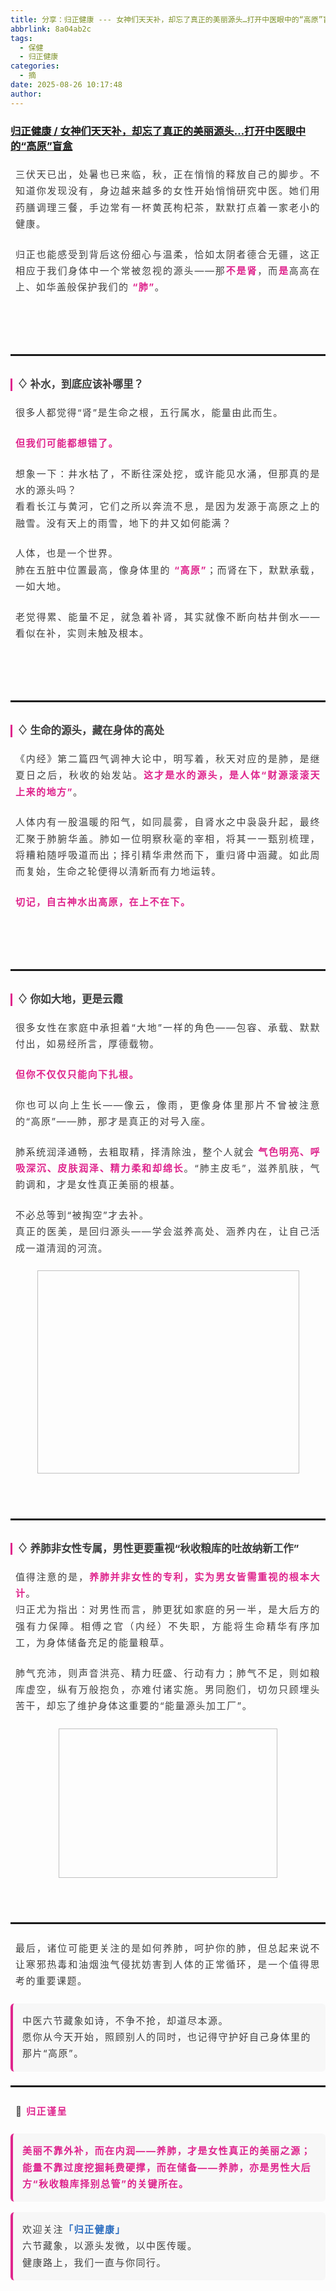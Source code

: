 ```yaml
---
title: 分享：归正健康 --- 女神们天天补，却忘了真正的美丽源头…打开中医眼中的“高原”盲盒
abbrlink: 8a04ab2c
tags:
  - 保健
  - 归正健康
categories:
  - 摘
date: 2025-08-26 10:17:48
author:
---
```


###  [归正健康 / 女神们天天补，却忘了真正的美丽源头…打开中医眼中的“高原”盲盒](https://mp.weixin.qq.com/s/fFYHmZkD0K01hez3RoZjDg "跳转至原文")

<!-- more -->

<div class="rich_media_content ">
                    <p style="box-sizing: border-box;border-width: 0px;border-style: solid;border-color: rgb(229, 229, 229);margin: 1.5em 8px;text-align: justify;line-height: 1.75;font-family: -apple-system-font, BlinkMacSystemFont, &quot;Helvetica Neue&quot;, &quot;PingFang SC&quot;, &quot;Hiragino Sans GB&quot;, &quot;Microsoft YaHei UI&quot;, &quot;Microsoft YaHei&quot;, Arial, sans-serif;font-size: 15px;letter-spacing: 0.1em;color: rgb(63, 63, 63);"><span leaf="">三伏天已出，处暑也已来临，秋，正在悄悄的释放自己的脚步。不知道你发现没有，身边越来越多的女性开始悄悄研究中医。她们用药膳调理三餐，手边常有一杯黄芪枸杞茶，默默打点着一家老小的健康。</span></p><p style="box-sizing: border-box;border-width: 0px;border-style: solid;border-color: rgb(229, 229, 229);margin: 1.5em 8px;text-align: justify;line-height: 1.75;font-size: 15px;letter-spacing: 0.1em;color: rgb(63, 63, 63);"><span leaf="">归正也能感受到背后这份细心与温柔，恰如太阴者德合无疆，这正相应于我们身体中一个常被忽视的源头——那</span><strong style="box-sizing: border-box;border-width: 0px;border-style: solid;border-color: rgb(229, 229, 229);font-weight: bold;text-align: left;line-height: 1.75;font-family: -apple-system-font, BlinkMacSystemFont, &quot;Helvetica Neue&quot;, &quot;PingFang SC&quot;, &quot;Hiragino Sans GB&quot;, &quot;Microsoft YaHei UI&quot;, &quot;Microsoft YaHei&quot;, Arial, sans-serif;font-size: inherit;color: rgb(223, 37, 141);"><span leaf="">不是肾</span></strong><span leaf="">，而</span><strong style="box-sizing: border-box;border-width: 0px;border-style: solid;border-color: rgb(229, 229, 229);font-weight: bold;text-align: left;line-height: 1.75;font-family: -apple-system-font, BlinkMacSystemFont, &quot;Helvetica Neue&quot;, &quot;PingFang SC&quot;, &quot;Hiragino Sans GB&quot;, &quot;Microsoft YaHei UI&quot;, &quot;Microsoft YaHei&quot;, Arial, sans-serif;font-size: inherit;color: rgb(223, 37, 141);"><span leaf="">是</span></strong><span leaf="">高高在上、如华盖般保护我们的&nbsp;</span><strong style="box-sizing: border-box;border-width: 0px;border-style: solid;border-color: rgb(229, 229, 229);font-weight: bold;text-align: left;line-height: 1.75;font-family: -apple-system-font, BlinkMacSystemFont, &quot;Helvetica Neue&quot;, &quot;PingFang SC&quot;, &quot;Hiragino Sans GB&quot;, &quot;Microsoft YaHei UI&quot;, &quot;Microsoft YaHei&quot;, Arial, sans-serif;font-size: inherit;color: rgb(223, 37, 141);"><span leaf="">“肺”</span></strong><span leaf="">。</span></p><section style="text-align: center;" nodeleaf=""><img data-src="https://mmbiz.qpic.cn/mmbiz_jpg/76A1pBRVvvicg2KicRrF4LCYkXbpF9icLoTKEHrsN4wnkG94rxVW4D2NIoEnFhlDlHScdPSj9JEo3AT23dvCMfIcg/640?wx_fmt=jpeg" class="rich_pages wxw-img" data-ratio="0.63515625" data-s="300,640" data-type="png" data-w="1280" style="width:100%;" type="block" data-croporisrc="https://mmbiz.qpic.cn/mmbiz_png/76A1pBRVvvicg2KicRrF4LCYkXbpF9icLoTM1aaI93icYn70132hS2NWEaQOrezqeEhNEdedOGQsYntUkeGstfhpZw/0?wx_fmt=png&amp;from=appmsg" data-cropx2="1575.7785467128026" data-cropy2="1000.2768166089967" data-backw="575" data-backh="365" data-imgfileid="100000191"  /></section><p style="box-sizing: border-box;border-width: 0px;border-style: solid;border-color: rgb(229, 229, 229);margin: 1.5em 8px;text-align: justify;line-height: 1.75;font-size: 15px;letter-spacing: 0.1em;color: rgb(63, 63, 63);"><span leaf=""><br  /></span></p><hr style="box-sizing: border-box;border-width: 2px 0px 0px;border-style: solid;border-color: rgba(0, 0, 0, 0.1);height: 0.4em;color: inherit;margin: 1.5em 0px;text-align: left;line-height: 1.75;font-family: -apple-system-font, BlinkMacSystemFont, &quot;Helvetica Neue&quot;, &quot;PingFang SC&quot;, &quot;Hiragino Sans GB&quot;, &quot;Microsoft YaHei UI&quot;, &quot;Microsoft YaHei&quot;, Arial, sans-serif;font-size: 15px;transform-origin: 0px 0px;transform: scale(1, 0.5);"  /><h3 style="box-sizing: border-box;border-width: 0px 0px 0px 3px;border-style: solid;border-color: rgb(229, 229, 229) rgb(229, 229, 229) rgb(229, 229, 229) rgb(223, 37, 141);font-size: 16.5px;font-weight: bold;margin: 2em 8px 0.75em 0px;text-align: left;line-height: 1.2;font-family: -apple-system-font, BlinkMacSystemFont, &quot;Helvetica Neue&quot;, &quot;PingFang SC&quot;, &quot;Hiragino Sans GB&quot;, &quot;Microsoft YaHei UI&quot;, &quot;Microsoft YaHei&quot;, Arial, sans-serif;padding-left: 8px;color: rgb(63, 63, 63);"><span leaf="">♢ 补水，到底应该补哪里？</span></h3><p style="box-sizing: border-box;border-width: 0px;border-style: solid;border-color: rgb(229, 229, 229);margin: 1.5em 8px;text-align: justify;line-height: 1.75;font-family: -apple-system-font, BlinkMacSystemFont, &quot;Helvetica Neue&quot;, &quot;PingFang SC&quot;, &quot;Hiragino Sans GB&quot;, &quot;Microsoft YaHei UI&quot;, &quot;Microsoft YaHei&quot;, Arial, sans-serif;font-size: 15px;letter-spacing: 0.1em;color: rgb(63, 63, 63);"><span leaf="">很多人都觉得“肾”是生命之根，五行属水，能量由此而生。</span></p><p style="box-sizing: border-box;border-width: 0px;border-style: solid;border-color: rgb(229, 229, 229);margin: 1.5em 8px;text-align: justify;line-height: 1.75;font-family: -apple-system-font, BlinkMacSystemFont, &quot;Helvetica Neue&quot;, &quot;PingFang SC&quot;, &quot;Hiragino Sans GB&quot;, &quot;Microsoft YaHei UI&quot;, &quot;Microsoft YaHei&quot;, Arial, sans-serif;font-size: 15px;letter-spacing: 0.1em;color: rgb(63, 63, 63);"><strong style="box-sizing: border-box;border-width: 0px;border-style: solid;border-color: rgb(229, 229, 229);font-weight: bold;text-align: left;line-height: 1.75;font-family: -apple-system-font, BlinkMacSystemFont, &quot;Helvetica Neue&quot;, &quot;PingFang SC&quot;, &quot;Hiragino Sans GB&quot;, &quot;Microsoft YaHei UI&quot;, &quot;Microsoft YaHei&quot;, Arial, sans-serif;font-size: inherit;color: rgb(223, 37, 141);"><span leaf="">但我们可能都想错了。</span></strong></p><p style="box-sizing: border-box;border-width: 0px;border-style: solid;border-color: rgb(229, 229, 229);margin: 1.5em 8px;text-align: justify;line-height: 1.75;font-family: -apple-system-font, BlinkMacSystemFont, &quot;Helvetica Neue&quot;, &quot;PingFang SC&quot;, &quot;Hiragino Sans GB&quot;, &quot;Microsoft YaHei UI&quot;, &quot;Microsoft YaHei&quot;, Arial, sans-serif;font-size: 15px;letter-spacing: 0.1em;color: rgb(63, 63, 63);"><span leaf="">想象一下：井水枯了，不断往深处挖，或许能见水涌，但那真的是水的源头吗？</span><span leaf=""><br  /></span><span leaf="">看看长江与黄河，它们之所以奔流不息，是因为发源于高原之上的融雪。没有天上的雨雪，地下的井又如何能满？</span></p><p style="box-sizing: border-box;border-width: 0px;border-style: solid;border-color: rgb(229, 229, 229);margin: 1.5em 8px;text-align: justify;line-height: 1.75;font-family: -apple-system-font, BlinkMacSystemFont, &quot;Helvetica Neue&quot;, &quot;PingFang SC&quot;, &quot;Hiragino Sans GB&quot;, &quot;Microsoft YaHei UI&quot;, &quot;Microsoft YaHei&quot;, Arial, sans-serif;font-size: 15px;letter-spacing: 0.1em;color: rgb(63, 63, 63);"><span leaf="">人体，也是一个世界。</span><span leaf=""><br  /></span><span leaf="">肺在五脏中位置最高，像身体里的&nbsp;</span><strong style="box-sizing: border-box;border-width: 0px;border-style: solid;border-color: rgb(229, 229, 229);font-weight: bold;text-align: left;line-height: 1.75;font-family: -apple-system-font, BlinkMacSystemFont, &quot;Helvetica Neue&quot;, &quot;PingFang SC&quot;, &quot;Hiragino Sans GB&quot;, &quot;Microsoft YaHei UI&quot;, &quot;Microsoft YaHei&quot;, Arial, sans-serif;font-size: inherit;color: rgb(223, 37, 141);"><span leaf="">“高原”</span></strong><span leaf="">；而肾在下，默默承载，一如大地。</span></p><p style="box-sizing: border-box;border-width: 0px;border-style: solid;border-color: rgb(229, 229, 229);margin: 1.5em 8px;text-align: justify;line-height: 1.75;font-family: -apple-system-font, BlinkMacSystemFont, &quot;Helvetica Neue&quot;, &quot;PingFang SC&quot;, &quot;Hiragino Sans GB&quot;, &quot;Microsoft YaHei UI&quot;, &quot;Microsoft YaHei&quot;, Arial, sans-serif;font-size: 15px;letter-spacing: 0.1em;color: rgb(63, 63, 63);"><span leaf="">老觉得累、能量不足，就急着补肾，其实就像不断向枯井倒水——看似在补，实则未触及根本。</span></p><section style="text-align: center;" nodeleaf=""><img data-src="https://mmbiz.qpic.cn/mmbiz_jpg/76A1pBRVvvicg2KicRrF4LCYkXbpF9icLoTaRz92r4c6vxpJ2KclVHGpbvAXibh6Uy2bH1CJMHFjTo8vwiaPeHttHfw/640?wx_fmt=jpeg" class="rich_pages wxw-img" data-ratio="0.53125" data-s="300,640" data-type="png" data-w="1280" style="width:100%;" type="block" data-croporisrc="https://mmbiz.qpic.cn/mmbiz_png/76A1pBRVvvicg2KicRrF4LCYkXbpF9icLoTQib1oRg2OSz4c8OibAvX9zGO6Kcv6wMu5H9FDKAozjHvIQuS88SMMKtQ/0?wx_fmt=png&amp;from=appmsg" data-cropx2="1536" data-cropy2="815.833910034602" data-backw="578" data-backh="307" data-imgfileid="100000189"  /></section><p style="box-sizing: border-box;border-width: 0px;border-style: solid;border-color: rgb(229, 229, 229);margin: 1.5em 8px;text-align: justify;line-height: 1.75;font-family: -apple-system-font, BlinkMacSystemFont, &quot;Helvetica Neue&quot;, &quot;PingFang SC&quot;, &quot;Hiragino Sans GB&quot;, &quot;Microsoft YaHei UI&quot;, &quot;Microsoft YaHei&quot;, Arial, sans-serif;font-size: 15px;letter-spacing: 0.1em;color: rgb(63, 63, 63);"><span leaf=""><br  /></span></p><hr style="box-sizing: border-box;border-width: 2px 0px 0px;border-style: solid;border-color: rgba(0, 0, 0, 0.1);height: 0.4em;color: inherit;margin: 1.5em 0px;text-align: left;line-height: 1.75;font-family: -apple-system-font, BlinkMacSystemFont, &quot;Helvetica Neue&quot;, &quot;PingFang SC&quot;, &quot;Hiragino Sans GB&quot;, &quot;Microsoft YaHei UI&quot;, &quot;Microsoft YaHei&quot;, Arial, sans-serif;font-size: 15px;transform-origin: 0px 0px;transform: scale(1, 0.5);"  /><h3 style="box-sizing: border-box;border-width: 0px 0px 0px 3px;border-style: solid;border-color: rgb(229, 229, 229) rgb(229, 229, 229) rgb(229, 229, 229) rgb(223, 37, 141);font-size: 16.5px;font-weight: bold;margin: 2em 8px 0.75em 0px;text-align: left;line-height: 1.2;font-family: -apple-system-font, BlinkMacSystemFont, &quot;Helvetica Neue&quot;, &quot;PingFang SC&quot;, &quot;Hiragino Sans GB&quot;, &quot;Microsoft YaHei UI&quot;, &quot;Microsoft YaHei&quot;, Arial, sans-serif;padding-left: 8px;color: rgb(63, 63, 63);"><span leaf="">♢ 生命的源头，藏在身体的高处</span></h3><p style="box-sizing: border-box;border-width: 0px;border-style: solid;border-color: rgb(229, 229, 229);margin: 1.5em 8px;text-align: justify;line-height: 1.75;font-family: -apple-system-font, BlinkMacSystemFont, &quot;Helvetica Neue&quot;, &quot;PingFang SC&quot;, &quot;Hiragino Sans GB&quot;, &quot;Microsoft YaHei UI&quot;, &quot;Microsoft YaHei&quot;, Arial, sans-serif;font-size: 15px;letter-spacing: 0.1em;color: rgb(63, 63, 63);"><span leaf="">《内经》第二篇四气调神大论中，明写着，秋天对应的是肺，是继夏日之后，秋收的始发站。</span><strong style="box-sizing: border-box;border-width: 0px;border-style: solid;border-color: rgb(229, 229, 229);font-weight: bold;text-align: left;line-height: 1.75;font-family: -apple-system-font, BlinkMacSystemFont, &quot;Helvetica Neue&quot;, &quot;PingFang SC&quot;, &quot;Hiragino Sans GB&quot;, &quot;Microsoft YaHei UI&quot;, &quot;Microsoft YaHei&quot;, Arial, sans-serif;font-size: inherit;color: rgb(223, 37, 141);"><span leaf="">这才是水的源头，是人体“财源滚滚天上来的地方”</span></strong><span leaf="">。</span></p><p style="box-sizing: border-box;border-width: 0px;border-style: solid;border-color: rgb(229, 229, 229);margin: 1.5em 8px;text-align: justify;line-height: 1.75;font-family: -apple-system-font, BlinkMacSystemFont, &quot;Helvetica Neue&quot;, &quot;PingFang SC&quot;, &quot;Hiragino Sans GB&quot;, &quot;Microsoft YaHei UI&quot;, &quot;Microsoft YaHei&quot;, Arial, sans-serif;font-size: 15px;letter-spacing: 0.1em;color: rgb(63, 63, 63);"><span leaf="">人体内有一股温暖的阳气，如同晨雾，自肾水之中袅袅升起，最终汇聚于肺腑华盖。肺如一位明察秋毫的宰相，将其一一甄别梳理，将糟粕随呼吸道而出；择引精华肃然而下，重归肾中涵藏。如此周而复始，生命之轮便得以清新而有力地运转。</span></p><p style="box-sizing: border-box;border-width: 0px;border-style: solid;border-color: rgb(229, 229, 229);margin: 1.5em 8px;text-align: justify;line-height: 1.75;font-family: -apple-system-font, BlinkMacSystemFont, &quot;Helvetica Neue&quot;, &quot;PingFang SC&quot;, &quot;Hiragino Sans GB&quot;, &quot;Microsoft YaHei UI&quot;, &quot;Microsoft YaHei&quot;, Arial, sans-serif;font-size: 15px;letter-spacing: 0.1em;color: rgb(63, 63, 63);"><strong style="box-sizing: border-box;border-width: 0px;border-style: solid;border-color: rgb(229, 229, 229);font-weight: bold;text-align: left;line-height: 1.75;font-family: -apple-system-font, BlinkMacSystemFont, &quot;Helvetica Neue&quot;, &quot;PingFang SC&quot;, &quot;Hiragino Sans GB&quot;, &quot;Microsoft YaHei UI&quot;, &quot;Microsoft YaHei&quot;, Arial, sans-serif;font-size: inherit;color: rgb(223, 37, 141);"><span leaf="">切记，自古神水出高原，在上不在下。</span></strong></p><section style="text-align: center;" nodeleaf=""><img data-src="https://mmbiz.qpic.cn/mmbiz_jpg/76A1pBRVvvicg2KicRrF4LCYkXbpF9icLoTPSw3DHauZ5KgvTicGsNPZShGcIq9a5icUYOfG8OsShqfHUTO9ibWyFEJA/640?wx_fmt=jpeg" class="rich_pages wxw-img" data-ratio="0.53515625" data-s="300,640" data-type="png" data-w="1280" style="width:100%;" type="block" data-croporisrc="https://mmbiz.qpic.cn/mmbiz_png/76A1pBRVvvicg2KicRrF4LCYkXbpF9icLoT5Gtria076tDIlmfqeNgKUzA2tE9I9kEiaQ4DRw3BWqOtZSkW7M1SFTgw/0?wx_fmt=png&amp;from=appmsg" data-cropx2="1533.3425605536331" data-cropy2="821.1487889273355" data-backw="577" data-backh="309" data-imgfileid="100000193"  /></section><p style="box-sizing: border-box;border-width: 0px;border-style: solid;border-color: rgb(229, 229, 229);margin: 1.5em 8px;text-align: justify;line-height: 1.75;font-family: -apple-system-font, BlinkMacSystemFont, &quot;Helvetica Neue&quot;, &quot;PingFang SC&quot;, &quot;Hiragino Sans GB&quot;, &quot;Microsoft YaHei UI&quot;, &quot;Microsoft YaHei&quot;, Arial, sans-serif;font-size: 15px;letter-spacing: 0.1em;color: rgb(63, 63, 63);"><strong style="box-sizing: border-box;border-width: 0px;border-style: solid;border-color: rgb(229, 229, 229);font-weight: bold;text-align: left;line-height: 1.75;font-family: -apple-system-font, BlinkMacSystemFont, &quot;Helvetica Neue&quot;, &quot;PingFang SC&quot;, &quot;Hiragino Sans GB&quot;, &quot;Microsoft YaHei UI&quot;, &quot;Microsoft YaHei&quot;, Arial, sans-serif;font-size: inherit;color: rgb(223, 37, 141);"><span leaf=""><br  /></span></strong></p><hr style="box-sizing: border-box;border-width: 2px 0px 0px;border-style: solid;border-color: rgba(0, 0, 0, 0.1);height: 0.4em;color: inherit;margin: 1.5em 0px;text-align: left;line-height: 1.75;font-family: -apple-system-font, BlinkMacSystemFont, &quot;Helvetica Neue&quot;, &quot;PingFang SC&quot;, &quot;Hiragino Sans GB&quot;, &quot;Microsoft YaHei UI&quot;, &quot;Microsoft YaHei&quot;, Arial, sans-serif;font-size: 15px;transform-origin: 0px 0px;transform: scale(1, 0.5);"  /><h3 style="box-sizing: border-box;border-width: 0px 0px 0px 3px;border-style: solid;border-color: rgb(229, 229, 229) rgb(229, 229, 229) rgb(229, 229, 229) rgb(223, 37, 141);font-size: 16.5px;font-weight: bold;margin: 2em 8px 0.75em 0px;text-align: left;line-height: 1.2;font-family: -apple-system-font, BlinkMacSystemFont, &quot;Helvetica Neue&quot;, &quot;PingFang SC&quot;, &quot;Hiragino Sans GB&quot;, &quot;Microsoft YaHei UI&quot;, &quot;Microsoft YaHei&quot;, Arial, sans-serif;padding-left: 8px;color: rgb(63, 63, 63);"><span leaf="">♢ 你如大地，更是云霞</span></h3><p style="box-sizing: border-box;border-width: 0px;border-style: solid;border-color: rgb(229, 229, 229);margin: 1.5em 8px;text-align: justify;line-height: 1.75;font-family: -apple-system-font, BlinkMacSystemFont, &quot;Helvetica Neue&quot;, &quot;PingFang SC&quot;, &quot;Hiragino Sans GB&quot;, &quot;Microsoft YaHei UI&quot;, &quot;Microsoft YaHei&quot;, Arial, sans-serif;font-size: 15px;letter-spacing: 0.1em;color: rgb(63, 63, 63);"><span leaf="">很多女性在家庭中承担着“大地”一样的角色——包容、承载、默默付出，如易经所言，厚德载物。</span></p><p style="box-sizing: border-box;border-width: 0px;border-style: solid;border-color: rgb(229, 229, 229);margin: 1.5em 8px;text-align: justify;line-height: 1.75;font-family: -apple-system-font, BlinkMacSystemFont, &quot;Helvetica Neue&quot;, &quot;PingFang SC&quot;, &quot;Hiragino Sans GB&quot;, &quot;Microsoft YaHei UI&quot;, &quot;Microsoft YaHei&quot;, Arial, sans-serif;font-size: 15px;letter-spacing: 0.1em;color: rgb(63, 63, 63);"><strong style="box-sizing: border-box;border-width: 0px;border-style: solid;border-color: rgb(229, 229, 229);font-weight: bold;text-align: left;line-height: 1.75;font-family: -apple-system-font, BlinkMacSystemFont, &quot;Helvetica Neue&quot;, &quot;PingFang SC&quot;, &quot;Hiragino Sans GB&quot;, &quot;Microsoft YaHei UI&quot;, &quot;Microsoft YaHei&quot;, Arial, sans-serif;font-size: inherit;color: rgb(223, 37, 141);"><span leaf="">但你不仅仅只能向下扎根。</span></strong></p><p style="box-sizing: border-box;border-width: 0px;border-style: solid;border-color: rgb(229, 229, 229);margin: 1.5em 8px;text-align: justify;line-height: 1.75;font-family: -apple-system-font, BlinkMacSystemFont, &quot;Helvetica Neue&quot;, &quot;PingFang SC&quot;, &quot;Hiragino Sans GB&quot;, &quot;Microsoft YaHei UI&quot;, &quot;Microsoft YaHei&quot;, Arial, sans-serif;font-size: 15px;letter-spacing: 0.1em;color: rgb(63, 63, 63);"><span leaf="">你也可以向上生长——像云，像雨，更像身体里那片不曾被注意的“高原”——肺，那才是真正的对号入座。</span></p><p style="box-sizing: border-box;border-width: 0px;border-style: solid;border-color: rgb(229, 229, 229);margin: 1.5em 8px;text-align: justify;line-height: 1.75;font-family: -apple-system-font, BlinkMacSystemFont, &quot;Helvetica Neue&quot;, &quot;PingFang SC&quot;, &quot;Hiragino Sans GB&quot;, &quot;Microsoft YaHei UI&quot;, &quot;Microsoft YaHei&quot;, Arial, sans-serif;font-size: 15px;letter-spacing: 0.1em;color: rgb(63, 63, 63);"><span leaf="">肺系统润泽通畅，去粗取精，择清除浊，整个人就会&nbsp;</span><strong style="box-sizing: border-box;border-width: 0px;border-style: solid;border-color: rgb(229, 229, 229);font-weight: bold;text-align: left;line-height: 1.75;font-family: -apple-system-font, BlinkMacSystemFont, &quot;Helvetica Neue&quot;, &quot;PingFang SC&quot;, &quot;Hiragino Sans GB&quot;, &quot;Microsoft YaHei UI&quot;, &quot;Microsoft YaHei&quot;, Arial, sans-serif;font-size: inherit;color: rgb(223, 37, 141);"><span leaf="">气色明亮、呼吸深沉、皮肤润泽、精力柔和却绵长</span></strong><span leaf="">。“肺主皮毛”，滋养肌肤，气韵调和，才是女性真正美丽的根基。</span></p><p style="box-sizing: border-box;border-width: 0px;border-style: solid;border-color: rgb(229, 229, 229);margin: 1.5em 8px;text-align: justify;line-height: 1.75;font-family: -apple-system-font, BlinkMacSystemFont, &quot;Helvetica Neue&quot;, &quot;PingFang SC&quot;, &quot;Hiragino Sans GB&quot;, &quot;Microsoft YaHei UI&quot;, &quot;Microsoft YaHei&quot;, Arial, sans-serif;font-size: 15px;letter-spacing: 0.1em;color: rgb(63, 63, 63);"><span leaf="">不必总等到“被掏空”才去补。</span><span leaf=""><br  /></span><span leaf="">真正的医美，是回归源头——学会滋养高处、涵养内在，让自己活成一道清润的河流。</span></p><section style="text-align: center;" nodeleaf=""><img data-src="https://mmbiz.qpic.cn/mmbiz_jpg/76A1pBRVvvicg2KicRrF4LCYkXbpF9icLoTH0oicGDd8Sq6mltudczBkeWhJX9ibkouyfedeCBJFnjPbJIvlIs2IHDw/640?wx_fmt=jpeg" class="rich_pages wxw-img" data-ratio="0.7762803234501348" data-s="300,640" data-type="png" data-w="1113" style="width:419px;height:325px;" type="block" data-croporisrc="https://mmbiz.qpic.cn/mmbiz_png/76A1pBRVvvicg2KicRrF4LCYkXbpF9icLoT6LNokvTvwzEoWaiclLqRgueBB7ibpIbb7HeL459dgNhvLX4Oia2zAyN3Q/0?wx_fmt=png&amp;from=appmsg" data-cropx2="1113.4671280276816" data-cropy2="863.6678200692041" data-imgfileid="100000195"  /></section><p style="box-sizing: border-box;border-width: 0px;border-style: solid;border-color: rgb(229, 229, 229);margin: 1.5em 8px;text-align: justify;line-height: 1.75;font-family: -apple-system-font, BlinkMacSystemFont, &quot;Helvetica Neue&quot;, &quot;PingFang SC&quot;, &quot;Hiragino Sans GB&quot;, &quot;Microsoft YaHei UI&quot;, &quot;Microsoft YaHei&quot;, Arial, sans-serif;font-size: 15px;letter-spacing: 0.1em;color: rgb(63, 63, 63);"><span leaf=""><br  /></span></p><hr style="box-sizing: border-box;border-width: 2px 0px 0px;border-style: solid;border-color: rgba(0, 0, 0, 0.1);height: 0.4em;color: inherit;margin: 1.5em 0px;text-align: left;line-height: 1.75;font-family: -apple-system-font, BlinkMacSystemFont, &quot;Helvetica Neue&quot;, &quot;PingFang SC&quot;, &quot;Hiragino Sans GB&quot;, &quot;Microsoft YaHei UI&quot;, &quot;Microsoft YaHei&quot;, Arial, sans-serif;font-size: 15px;transform-origin: 0px 0px;transform: scale(1, 0.5);"  /><h3 style="box-sizing: border-box;border-width: 0px 0px 0px 3px;border-style: solid;border-color: rgb(229, 229, 229) rgb(229, 229, 229) rgb(229, 229, 229) rgb(223, 37, 141);font-size: 16.5px;font-weight: bold;margin: 2em 8px 0.75em 0px;text-align: left;line-height: 1.2;font-family: -apple-system-font, BlinkMacSystemFont, &quot;Helvetica Neue&quot;, &quot;PingFang SC&quot;, &quot;Hiragino Sans GB&quot;, &quot;Microsoft YaHei UI&quot;, &quot;Microsoft YaHei&quot;, Arial, sans-serif;padding-left: 8px;color: rgb(63, 63, 63);"><span leaf="">♢ 养肺非女性专属，男性更要重视“秋收粮库的吐故纳新工作”</span></h3><p style="box-sizing: border-box;border-width: 0px;border-style: solid;border-color: rgb(229, 229, 229);margin: 1.5em 8px;text-align: justify;line-height: 1.75;font-family: -apple-system-font, BlinkMacSystemFont, &quot;Helvetica Neue&quot;, &quot;PingFang SC&quot;, &quot;Hiragino Sans GB&quot;, &quot;Microsoft YaHei UI&quot;, &quot;Microsoft YaHei&quot;, Arial, sans-serif;font-size: 15px;letter-spacing: 0.1em;color: rgb(63, 63, 63);"><span leaf="">值得注意的是，</span><strong style="box-sizing: border-box;border-width: 0px;border-style: solid;border-color: rgb(229, 229, 229);font-weight: bold;text-align: left;line-height: 1.75;font-family: -apple-system-font, BlinkMacSystemFont, &quot;Helvetica Neue&quot;, &quot;PingFang SC&quot;, &quot;Hiragino Sans GB&quot;, &quot;Microsoft YaHei UI&quot;, &quot;Microsoft YaHei&quot;, Arial, sans-serif;font-size: inherit;color: rgb(223, 37, 141);"><span leaf="">养肺并非女性的专利，实为男女皆需重视的根本大计</span></strong><span leaf="">。</span><span leaf=""><br  /></span><span leaf="">归正尤为指出：对男性而言，肺更犹如家庭的另一半，是大后方的强有力保障。相傅之官（内经）不失职，方能将生命精华有序加工，为身体储备充足的能量粮草。</span></p><p style="box-sizing: border-box;border-width: 0px;border-style: solid;border-color: rgb(229, 229, 229);margin: 1.5em 8px;text-align: justify;line-height: 1.75;font-family: -apple-system-font, BlinkMacSystemFont, &quot;Helvetica Neue&quot;, &quot;PingFang SC&quot;, &quot;Hiragino Sans GB&quot;, &quot;Microsoft YaHei UI&quot;, &quot;Microsoft YaHei&quot;, Arial, sans-serif;font-size: 15px;letter-spacing: 0.1em;color: rgb(63, 63, 63);"><span leaf="">肺气充沛，则声音洪亮、精力旺盛、行动有力；肺气不足，则如粮库虚空，纵有万般抱负，亦难付诸实施。男同胞们，切勿只顾埋头苦干，却忘了维护身体这重要的“能量源头加工厂”。</span></p><section style="text-align: center;" nodeleaf=""><img data-src="https://mmbiz.qpic.cn/mmbiz_jpg/76A1pBRVvvicg2KicRrF4LCYkXbpF9icLoTmI5lBqn3W1FZJzEv84pcFNk60mNOkDhDDfSI7eIvZmE1IVy4Y9UMww/640?wx_fmt=jpeg" class="rich_pages wxw-img" data-ratio="0.6838709677419355" data-s="300,640" data-type="png" data-w="930" style="width:350px;height:239px;" type="block" data-croporisrc="https://mmbiz.qpic.cn/mmbiz_png/76A1pBRVvvicg2KicRrF4LCYkXbpF9icLoT9aLbk7cx3ESrn8cRTbnD0v426FG8wmkl0kialXQO6SFg5vUyFT8u1pA/0?wx_fmt=png&amp;from=appmsg" data-cropx2="930.1038062283736" data-cropy1="228.53979238754323" data-cropy2="863.6678200692041" data-imgfileid="100000196"  /></section><p style="box-sizing: border-box;border-width: 0px;border-style: solid;border-color: rgb(229, 229, 229);margin: 1.5em 8px;text-align: justify;line-height: 1.75;font-family: -apple-system-font, BlinkMacSystemFont, &quot;Helvetica Neue&quot;, &quot;PingFang SC&quot;, &quot;Hiragino Sans GB&quot;, &quot;Microsoft YaHei UI&quot;, &quot;Microsoft YaHei&quot;, Arial, sans-serif;font-size: 15px;letter-spacing: 0.1em;color: rgb(63, 63, 63);"><span leaf=""><br  /></span></p><hr style="box-sizing: border-box;border-width: 2px 0px 0px;border-style: solid;border-color: rgba(0, 0, 0, 0.1);height: 0.4em;color: inherit;margin: 1.5em 0px;text-align: left;line-height: 1.75;font-family: -apple-system-font, BlinkMacSystemFont, &quot;Helvetica Neue&quot;, &quot;PingFang SC&quot;, &quot;Hiragino Sans GB&quot;, &quot;Microsoft YaHei UI&quot;, &quot;Microsoft YaHei&quot;, Arial, sans-serif;font-size: 15px;transform-origin: 0px 0px;transform: scale(1, 0.5);"  /><p style="box-sizing: border-box;border-width: 0px;border-style: solid;border-color: rgb(229, 229, 229);margin: 1.5em 8px;text-align: justify;line-height: 1.75;font-family: -apple-system-font, BlinkMacSystemFont, &quot;Helvetica Neue&quot;, &quot;PingFang SC&quot;, &quot;Hiragino Sans GB&quot;, &quot;Microsoft YaHei UI&quot;, &quot;Microsoft YaHei&quot;, Arial, sans-serif;font-size: 15px;letter-spacing: 0.1em;color: rgb(63, 63, 63);"><span leaf="">最后，诸位可能更关注的是如何养肺，呵护你的肺，但总起来说不让寒邪热毒和油烟浊气侵扰妨害到人体的正常循环，是一个值得思考的重要课题。</span></p><blockquote style="box-sizing: border-box;border-width: 0px 0px 0px 4px;border-style: solid;border-color: rgb(229, 229, 229) rgb(229, 229, 229) rgb(229, 229, 229) rgb(223, 37, 141);margin: 0px;text-align: left;line-height: 1.75;font-family: -apple-system-font, BlinkMacSystemFont, &quot;Helvetica Neue&quot;, &quot;PingFang SC&quot;, &quot;Hiragino Sans GB&quot;, &quot;Microsoft YaHei UI&quot;, &quot;Microsoft YaHei&quot;, Arial, sans-serif;font-size: 15px;font-style: normal;padding: 1em;border-radius: 6px;color: rgba(0, 0, 0, 0.5);background: rgb(247, 247, 247);"><p style="box-sizing: border-box;border-width: 0px;border-style: solid;border-color: rgb(229, 229, 229);margin: 0px;text-align: left;line-height: 1.75;font-family: -apple-system-font, BlinkMacSystemFont, &quot;Helvetica Neue&quot;, &quot;PingFang SC&quot;, &quot;Hiragino Sans GB&quot;, &quot;Microsoft YaHei UI&quot;, &quot;Microsoft YaHei&quot;, Arial, sans-serif;font-size: 1em;display: block;letter-spacing: 0.1em;color: rgb(63, 63, 63);"><span leaf="">中医六节藏象如诗，不争不抢，却道尽本源。</span><span leaf=""><br  /></span><span leaf="">愿你从今天开始，照顾别人的同时，也记得守护好自己身体里的那片“高原”。</span></p></blockquote><hr style="box-sizing: border-box;border-width: 2px 0px 0px;border-style: solid;border-color: rgba(0, 0, 0, 0.1);height: 0.4em;color: inherit;margin: 1.5em 0px;text-align: left;line-height: 1.75;font-family: -apple-system-font, BlinkMacSystemFont, &quot;Helvetica Neue&quot;, &quot;PingFang SC&quot;, &quot;Hiragino Sans GB&quot;, &quot;Microsoft YaHei UI&quot;, &quot;Microsoft YaHei&quot;, Arial, sans-serif;font-size: 15px;transform-origin: 0px 0px;transform: scale(1, 0.5);"  /><p style="box-sizing: border-box;border-width: 0px;border-style: solid;border-color: rgb(229, 229, 229);margin: 1.5em 8px;text-align: justify;line-height: 1.75;font-family: -apple-system-font, BlinkMacSystemFont, &quot;Helvetica Neue&quot;, &quot;PingFang SC&quot;, &quot;Hiragino Sans GB&quot;, &quot;Microsoft YaHei UI&quot;, &quot;Microsoft YaHei&quot;, Arial, sans-serif;font-size: 15px;letter-spacing: 0.1em;color: rgb(63, 63, 63);"><span leaf="">📌&nbsp;</span><strong style="box-sizing: border-box;border-width: 0px;border-style: solid;border-color: rgb(229, 229, 229);font-weight: bold;text-align: left;line-height: 1.75;font-family: -apple-system-font, BlinkMacSystemFont, &quot;Helvetica Neue&quot;, &quot;PingFang SC&quot;, &quot;Hiragino Sans GB&quot;, &quot;Microsoft YaHei UI&quot;, &quot;Microsoft YaHei&quot;, Arial, sans-serif;font-size: inherit;color: rgb(223, 37, 141);"><span leaf="">归正谨呈</span></strong></p><blockquote style="box-sizing: border-box;border-width: 0px 0px 0px 4px;border-style: solid;border-color: rgb(229, 229, 229) rgb(229, 229, 229) rgb(229, 229, 229) rgb(223, 37, 141);margin: 0px;text-align: left;line-height: 1.75;font-family: -apple-system-font, BlinkMacSystemFont, &quot;Helvetica Neue&quot;, &quot;PingFang SC&quot;, &quot;Hiragino Sans GB&quot;, &quot;Microsoft YaHei UI&quot;, &quot;Microsoft YaHei&quot;, Arial, sans-serif;font-size: 15px;font-style: normal;padding: 1em;border-radius: 6px;color: rgba(0, 0, 0, 0.5);background: rgb(247, 247, 247);"><p style="box-sizing: border-box;border-width: 0px;border-style: solid;border-color: rgb(229, 229, 229);margin: 0px;text-align: left;line-height: 1.75;font-family: -apple-system-font, BlinkMacSystemFont, &quot;Helvetica Neue&quot;, &quot;PingFang SC&quot;, &quot;Hiragino Sans GB&quot;, &quot;Microsoft YaHei UI&quot;, &quot;Microsoft YaHei&quot;, Arial, sans-serif;font-size: 1em;display: block;letter-spacing: 0.1em;color: rgb(63, 63, 63);"><strong style="box-sizing: border-box;border-width: 0px;border-style: solid;border-color: rgb(229, 229, 229);font-weight: bold;text-align: left;line-height: 1.75;font-family: -apple-system-font, BlinkMacSystemFont, &quot;Helvetica Neue&quot;, &quot;PingFang SC&quot;, &quot;Hiragino Sans GB&quot;, &quot;Microsoft YaHei UI&quot;, &quot;Microsoft YaHei&quot;, Arial, sans-serif;font-size: inherit;color: rgb(223, 37, 141);"><span leaf="">美丽不靠外补，而在内润——养肺，才是女性真正的美丽之源；能量不靠过度挖掘耗费硬撑，而在储备——养肺，亦是男性大后方“秋收粮库择别总管”的关键所在。</span></strong></p></blockquote><section><span leaf=""><br  /></span></section><blockquote style="box-sizing: border-box;border-width: 0px 0px 0px 4px;border-style: solid;border-color: rgb(229, 229, 229) rgb(229, 229, 229) rgb(229, 229, 229) rgb(223, 37, 141);margin: 0px;text-align: left;line-height: 1.75;font-family: -apple-system-font, BlinkMacSystemFont, &quot;Helvetica Neue&quot;, &quot;PingFang SC&quot;, &quot;Hiragino Sans GB&quot;, &quot;Microsoft YaHei UI&quot;, &quot;Microsoft YaHei&quot;, Arial, sans-serif;font-size: 15px;font-style: normal;padding: 1em;border-radius: 6px;color: rgba(0, 0, 0, 0.5);background: rgb(247, 247, 247);"><p style="box-sizing: border-box;border-width: 0px;border-style: solid;border-color: rgb(229, 229, 229);margin: 0px;text-align: left;line-height: 1.75;font-family: -apple-system-font, BlinkMacSystemFont, &quot;Helvetica Neue&quot;, &quot;PingFang SC&quot;, &quot;Hiragino Sans GB&quot;, &quot;Microsoft YaHei UI&quot;, &quot;Microsoft YaHei&quot;, Arial, sans-serif;font-size: 1em;display: block;letter-spacing: 0.1em;color: rgb(63, 63, 63);"><span leaf="">欢迎关注</span><span style="box-sizing: border-box;border-width: 0px;border-style: solid;border-color: rgb(229, 229, 229);color: rgb(43, 109, 192);font-weight: bold;"><span leaf="">「归正健康」</span></span><span leaf=""><br  /></span><span leaf="">六节藏象，以源头发微，以中医传暖。</span><span leaf=""><br  /></span><span leaf="">健康路上，我们一直与你同行。</span></p></blockquote></section><p style="box-sizing: border-box;border-width: 0px;border-style: solid;border-color: rgb(229, 229, 229);margin: 0px;color: rgb(10, 10, 10);font-family: ui-sans-serif, system-ui, sans-serif, &quot;Apple Color Emoji&quot;, &quot;Segoe UI Emoji&quot;, &quot;Segoe UI Symbol&quot;, &quot;Noto Color Emoji&quot;;font-style: normal;font-variant-ligatures: normal;font-variant-caps: normal;font-weight: 400;letter-spacing: normal;orphans: 2;text-align: start;text-indent: 0px;text-transform: none;widows: 2;word-spacing: 0px;-webkit-text-stroke-width: 0px;white-space: normal;background-color: rgb(255, 255, 255);text-decoration-thickness: initial;text-decoration-style: initial;text-decoration-color: initial;font-size: 0px;line-height: 0;"><span leaf="">&nbsp;</span></p><section class="mp_profile_iframe_wrp" nodeleaf=""><mp-common-profile class="js_uneditable custom_select_card mp_profile_iframe" data-pluginname="mpprofile" data-nickname="归正健康" data-alias="hzgz_health" data-from="1" data-headimg="http://mmbiz.qpic.cn/mmbiz_png/76A1pBRVvv8GGqNSAhksdJicwJUvrbLDib5ibD4NtBSOBbfW0Ide1kXdC0ib2DJO6NHLmFDnsXGEP2AYBCvGOGPDJQ/0?wx_fmt=png" data-signature="复兴医圣绝学，守护大众健康" data-id="MzE5MTUzOTk2Mg==" data-is_biz_ban="0"></mp-common-profile></section><section style="text-align: center;" nodeleaf=""><img data-src="https://mmbiz.qpic.cn/mmbiz_jpg/76A1pBRVvv8nwFib42Tkibmj7VYlAib3Sv0ydoPBjrR6JNfB1N5qffwCu6UFPibRiall63B6BLU9AFYqclYWDibwibROg/640?wx_fmt=jpeg&amp;from=appmsg" class="rich_pages wxw-img" data-ratio="1" data-s="300,640" data-type="jpeg" data-w="258" type="block" data-imgfileid="100000019"  /></section>
                </div>
